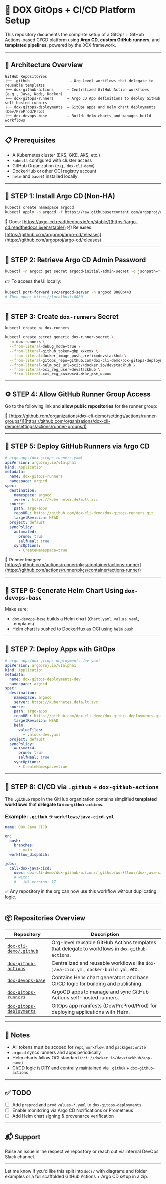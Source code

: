 # 🚀 DOX GitOps + CI/CD Platform Setup

This repository documents the complete setup of a GitOps + GitHub Actions-based CI/CD platform using **Argo CD**, **custom GitHub runners**, and **templated pipelines**, powered by the DOX framework.

---

## 🧩 Architecture Overview

```plaintext
GitHub Repositories
├── .github                  → Org-level workflows that delegate to reusable templates
├── dox-github-actions      → Centralized GitHub Action workflows (e.g., Java, Node, Docker)
├── dox-gitops-runners      → Argo CD App definitions to deploy GitHub self-hosted runners
├── dox-gitops-deployments  → GitOps apps and Helm chart deployments (Dev/PreProd/Prod)
├── dox-devops-base         → Builds Helm charts and manages build workflows
```

---

## 📋 Prerequisites

* A Kubernetes cluster (EKS, GKE, AKS, etc.)
* `kubectl` configured with cluster access
* GitHub Organization (e.g., `dox-cli-demo`)
* DockerHub or other OCI registry account
* `helm` and `base64` installed locally

---

## 🧱 STEP 1: Install Argo CD (Non-HA)

```bash
kubectl create namespace argocd
kubectl apply -n argocd -f https://raw.githubusercontent.com/argoproj/argo-cd/v3.1.0-rc1/manifests/install.yaml
```

📖 Docs: [https://argo-cd.readthedocs.io/en/stable/](https://argo-cd.readthedocs.io/en/stable/)
📦 Releases: [https://github.com/argoproj/argo-cd/releases](https://github.com/argoproj/argo-cd/releases)

---

## 🔑 STEP 2: Retrieve Argo CD Admin Password

```bash
kubectl -n argocd get secret argocd-initial-admin-secret -o jsonpath="{.data.password}" | base64 -d
```

👉 To access the UI locally:

```bash
kubectl port-forward svc/argocd-server -n argocd 8080:443
# Then open: https://localhost:8080
```

---

## 🔐 STEP 3: Create `dox-runners` Secret

```bash
kubectl create ns dox-runners

kubectl create secret generic dox-runner-secret \
  -n dox-runners \
  --from-literal=debug_mode=true \
  --from-literal=github_token=ghp_xxxxxx \
  --from-literal=docker_image_push_prefix=devstackhub \
  --from-literal=gitops_repo=github.com/dox-cli-demo/dox-gitops-deployments.git \
  --from-literal=helm_oci_url=oci://docker.io/devstackhub \
  --from-literal=oci_reg_user=devstackhub \
  --from-literal=oci_reg_password=dckr_pat_xxxxx
```

---

## ⚙️ STEP 4: Allow GitHub Runner Group Access

Go to the following link and **allow public repositories** for the runner group:

🔗 [https://github.com/organizations/dox-cli-demo/settings/actions/runner-groups/1](https://github.com/organizations/dox-cli-demo/settings/actions/runner-groups/1)

---

## 🏃 STEP 5: Deploy GitHub Runners via Argo CD

```yaml
# argo-apps/dox-gitops-runners.yaml
apiVersion: argoproj.io/v1alpha1
kind: Application
metadata:
  name: dox-gitops-runners
  namespace: argocd
spec:
  destination:
    namespace: argocd
    server: https://kubernetes.default.svc
  source:
    path: argo-apps
    repoURL: https://github.com/dox-cli-demo/dox-gitops-runners.git
    targetRevision: HEAD
  project: default
  syncPolicy:
    automated:
      prune: true
      selfHeal: true
    syncOptions:
      - CreateNamespace=true
```

🧩 Runner Images:
[https://github.com/actions/runner/pkgs/container/actions-runner](https://github.com/actions/runner/pkgs/container/actions-runner)

---

## 🧪 STEP 6: Generate Helm Chart Using `dox-devops-base`

Make sure:

* `dox-devops-base` builds a Helm chart (`Chart.yaml`, `values.yaml`, templates)
* Helm chart is pushed to DockerHub as OCI using `helm push`

---

## 🚀 STEP 7: Deploy Apps with GitOps

```yaml
# argo-apps/dox-gitops-deployments-dev.yaml
apiVersion: argoproj.io/v1alpha1
kind: Application
metadata:
  name: dox-gitops-deployments-dev
  namespace: argocd
spec:
  destination:
    namespace: argocd
    server: https://kubernetes.default.svc
  source:
    path: argo-apps
    repoURL: https://github.com/dox-cli-demo/dox-gitops-deployments.git
    targetRevision: HEAD
    helm:
      valueFiles:
        - values-dev.yaml
  project: default
  syncPolicy:
    automated:
      prune: true
      selfHeal: true
    syncOptions:
      - CreateNamespace=true
```

---

## 🧬 STEP 8: CI/CD via `.github` + `dox-github-actions`

The **`.github`** repo in the GitHub organization contains simplified **templated workflows** that **delegate to `dox-github-actions`**.

### Example: `.github` → `workflows/java-cicd.yml`

```yaml
name: DOX Java CICD

on:
  push:
    branches:
      - main
  workflow_dispatch:

jobs:
  call-dox-java-cicd:
    uses: dox-cli-demo/dox-github-actions/.github/workflows/dox-java-cicd.yml@main
    # with:
    #   jdk_version: 17
```

✅ Any repository in the org can now use this workflow without duplicating logic.

---

## 📦 Repositories Overview

| Repository                                                                         | Description                                                                                     |
| ---------------------------------------------------------------------------------- | ----------------------------------------------------------------------------------------------- |
| [`dox-cli-demo/.github`](https://github.com/dox-cli-demo/.github)                  | Org-level reusable GitHub Actions templates that delegate to workflows in `dox-github-actions`. |
| [`dox-github-actions`](https://github.com/dox-cli-demo/dox-github-actions)         | Centralized and reusable workflows like `dox-java-cicd.yml`, `docker-build.yml`, etc.           |
| [`dox-devops-base`](https://github.com/dox-cli-demo/dox-devops-base)               | Contains Helm chart generators and base CI/CD logic for building and publishing.                |
| [`dox-gitops-runners`](https://github.com/dox-cli-demo/dox-gitops-runners)         | ArgoCD apps to manage and sync GitHub Actions self-hosted runners.                              |
| [`dox-gitops-deployments`](https://github.com/dox-cli-demo/dox-gitops-deployments) | GitOps app manifests (Dev/PreProd/Prod) for deploying applications with Helm.                   |

---

## 📌 Notes

* All tokens must be scoped for `repo`, `workflow`, and `packages:write`
* `argocd` syncs runners and apps periodically
* Helm charts follow OCI standard (`oci://docker.io/devstackhub/app-name`)
* CI/CD logic is DRY and centrally maintained via `.github` + `dox-github-actions`

---

## ✅ TODO

* [ ] Add `preprod` and `prod` `values-*.yaml` to `dox-gitops-deployments`
* [ ] Enable monitoring via Argo CD Notifications or Prometheus
* [ ] Add Helm chart signing & provenance verification

---

## 📬 Support

Raise an issue in the respective repository or reach out via internal DevOps Slack channel.

---

Let me know if you'd like this split into `docs/` with diagrams and folder examples or a full scaffolded GitHub Actions + Argo CD setup in a zip.

